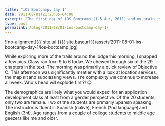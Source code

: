 ```yaml
---
title: "iOS Bootcamp: Day 1"
date: 2011-08-01T21:23:05-04:00
excerpt: "The first day of iOS Bootcamp (1-5 Aug, 2011) and my brain is filling up fast!"
type: post
permalink: /blog/2011/08/01/ios-bootcamp-day-1/
---
```

![no-alignment]({{ site.url }}{{ site.baseurl }}/assets/2011-08-01-ios-bootcamp-day-1/ios-bootcamp.jpg)

While exploring more of the trails around the lodge this morning, I snapped a few pics. Class ran from 9 to 6 today. We chewed through six of the 29 chapters in the text. The morning was primarily a quick review of Objective C. This afternoon was significantly meatier with a look at location services, the map kit and subclassing views. The complexity will continue to increase all week. Who's head will explode first?! 😉

The demographics are likely what you would expect for an application development class at least from a gender perspective. Of the 20 students, only two are female. Two of the students are primarily Spanish speaking. The instructor is fluent in Spanish (native), French (2nd language) and English (3rd). Age ranges from a couple of college students to middle age geezers like me and older.

